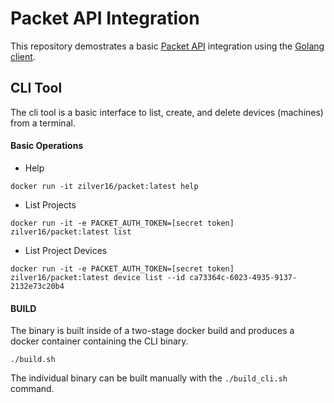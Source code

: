 # Packet API Integration
This repository demostrates a basic [Packet API](https://www.packet.com/developers/api) integration using the [Golang client](https://godoc.org/github.com/packethost/packngo).

## CLI Tool
The cli tool is a basic interface to list, create, and delete devices (machines) from a terminal.

#### Basic Operations
* Help
```
docker run -it zilver16/packet:latest help
```

* List Projects
```
docker run -it -e PACKET_AUTH_TOKEN=[secret token] zilver16/packet:latest list
````

* List Project Devices
```
docker run -it -e PACKET_AUTH_TOKEN=[secret token] zilver16/packet:latest device list --id ca73364c-6023-4935-9137-2132e73c20b4
```

#### BUILD
The binary is built inside of a two-stage docker build and produces a docker container containing the CLI binary.
```
./build.sh
```

The individual binary can be built manually with the `./build_cli.sh` command.

